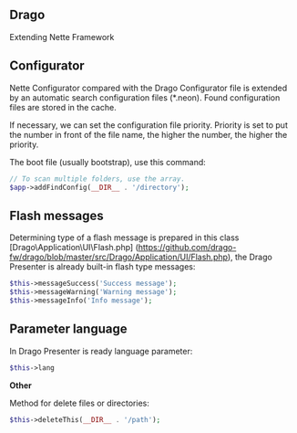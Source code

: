 ## Drago

Extending Nette Framework

## Configurator

Nette Configurator compared with the Drago Configurator file is extended by an automatic
search configuration files (*.neon). Found configuration files are stored in the cache.

If necessary, we can set the configuration file priority. Priority is set to put the number
in front of the file name, the higher the number, the higher the priority.

The boot file (usually bootstrap), use this command:

```php
// To scan multiple folders, use the array.
$app->addFindConfig(__DIR__ . '/directory');
```

## Flash messages

Determining type of a flash message is prepared in this class [Drago\Application\UI\Flash.php]
(https://github.com/drago-fw/drago/blob/master/src/Drago/Application/UI/Flash.php),
the Drago Presenter is already built-in flash type messages:

```php
$this->messageSuccess('Success message');
$this->messageWarning('Warning message');
$this->messageInfo('Info message');
```

## Parameter language

In Drago Presenter is ready language parameter:

```php
$this->lang
```

**Other**

Method for delete files or directories:

```php
$this->deleteThis(__DIR__ . '/path');
```
